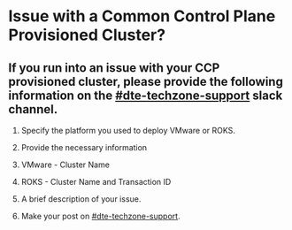 # Issue with a Common Control Plane Provisioned Cluster?

## If you run into an issue with your CCP provisioned cluster, please provide the following information on the [#dte-techzone-support](https://ibm-dte.slack.com/archives/C0124J683GW) slack channel.  

1.  Specify the platform you used to deploy VMware or ROKS.  

2.  Provide the necessary information  

  1.  VMware - Cluster Name    

  2.  ROKS - Cluster Name and Transaction ID  

3.  A brief description of your issue.  

4.  Make your post on [#dte-techzone-support](https://ibm-dte.slack.com/archives/C0124J683GW).  
